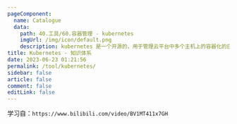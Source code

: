 ```yaml
---
pageComponent: 
  name: Catalogue
  data: 
    path: 40.工具/60.容器管理 - kubernetes
    imgUrl: /img/icon/default.png
    description: kubernetes 是一个开源的，用于管理云平台中多个主机上的容器化的应用，Kubernetes 的目标是让部署容器化的应用简单并且高效（powerful），Kubernetes 提供了应用部署，规划，更新，维护的一种机制。
title: Kubernetes - 知识体系
date: 2023-06-23 01:21:56
permalink: /tool/kubernetes/
sidebar: false
article: false
comment: false
editLink: false
---
```


学习自：`https://www.bilibili.com/video/BV1MT411x7GH`
